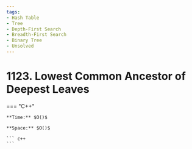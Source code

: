 ```yaml
---
tags:
- Hash Table
- Tree
- Depth-First Search
- Breadth-First Search
- Binary Tree
- Unsolved
---
```



# 1123. Lowest Common Ancestor of Deepest Leaves

=== "C++"

    **Time:** $O()$

    **Space:** $O()$

    ``` c++
    ```